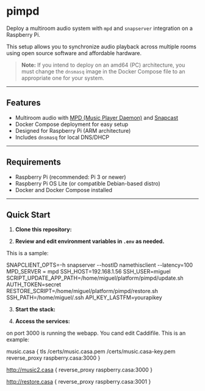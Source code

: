 # pimpd

Deploy a multiroom audio system with `mpd` and `snapserver` integration on a Raspberry Pi.

This setup allows you to synchronize audio playback across multiple rooms using open source software and affordable hardware.

> **Note:** If you intend to deploy on an amd64 (PC) architecture, you must change the `dnsmasq` image in the Docker Compose file to an appropriate one for your system.

---

## Features

- Multiroom audio with [MPD (Music Player Daemon)](https://www.musicpd.org/) and [Snapcast](https://github.com/badaix/snapcast)
- Docker Compose deployment for easy setup
- Designed for Raspberry Pi (ARM architecture)
- Includes `dnsmasq` for local DNS/DHCP

---

## Requirements

- Raspberry Pi (recommended: Pi 3 or newer)
- Raspberry Pi OS Lite (or compatible Debian-based distro)
- Docker and Docker Compose installed

---

## Quick Start

1. **Clone this repository:**

2. **Review and edit environment variables in `.env` as needed.**
 
This is a sample:

SNAPCLIENT_OPTS=-h snapserver --hostID namethisclient --latency=100
MPD_SERVER = mpd
SSH_HOST=192.168.1.56
SSH_USER=miguel
SCRIPT_UPDATE_APP_PATH=/home/miguel/platform/pimpd/update.sh
AUTH_TOKEN=secret
RESTORE_SCRIPT=/home/miguel/platform/pimpd/restore.sh
SSH_PATH=/home/miguel/.ssh
API_KEY_LASTFM=yourapikey

3. **Start the stack:**

4. **Access the services:**

on port 3000 is running the webapp. You cand edit Caddifile. This is an example:

music.casa {
  tls /certs/music.casa.pem /certs/music.casa-key.pem
  reverse_proxy raspberry.casa:3000
}

http://music2.casa {
  reverse_proxy raspberry.casa:3000
}

http://restore.casa {
  reverse_proxy raspberry.casa:3001
}

